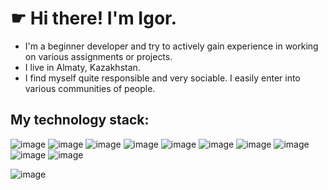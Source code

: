 <h1> ☛ Hi there! I'm Igor. </h1>

* I'm a beginner developer and try to actively gain experience in working on various assignments or projects.
* I live in Almaty, Kazakhstan.
* I find myself quite responsible and very sociable. I easily enter into various communities of people.

<h2> My technology stack: </h2>

![image](https://github.com/alwaysseen01/alwaysseen01/assets/87842789/207d9fbc-c500-4c21-b9d8-12fbaf5eed6a)  ![image](https://github.com/alwaysseen01/alwaysseen01/assets/87842789/76bd50b6-c2a0-4184-83be-44474d9e52b5)
  ![image](https://github.com/alwaysseen01/alwaysseen01/assets/87842789/4e4f0a16-a024-42b5-a65e-f7699f2a8fe4)  ![image](https://github.com/alwaysseen01/alwaysseen01/assets/87842789/25354397-0cad-439a-89bf-3b17e47adccd)  ![image](https://github.com/alwaysseen01/alwaysseen01/assets/87842789/679a5225-1eec-41fe-8364-9c19d167fe3b)  ![image](https://github.com/alwaysseen01/alwaysseen01/assets/87842789/4667e3e0-fa46-4ce0-9851-c7f430fdee05)  ![image](https://github.com/alwaysseen01/alwaysseen01/assets/87842789/4d00e015-afa1-4718-8e16-214b8d0a7e33) ![image](https://github.com/alwaysseen01/alwaysseen01/assets/87842789/9319b3d3-b0a3-45dd-a0c8-0eeb720ddeaa)  ![image](https://github.com/alwaysseen01/alwaysseen01/assets/87842789/7cc7f960-4f26-4a31-893f-b4520d339761)  ![image](https://github.com/alwaysseen01/alwaysseen01/assets/87842789/d106fcb8-8bfb-41a0-8849-5e5093380526)

  ![image](https://github.com/alwaysseen01/alwaysseen01/assets/87842789/93b0b1b9-6e0d-422d-a9d4-cc9d357129a3)












<!---
alwaysseen01/alwaysseen01 is a ✨ special ✨ repository because its `README.md` (this file) appears on your GitHub profile.
You can click the Preview link to take a look at your changes.
--->
